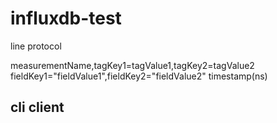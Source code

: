 # influxdb-test

line protocol

measurementName,tagKey1=tagValue1,tagKey2=tagValue2 fieldKey1="fieldValue1",fieldKey2="fieldValue2"  timestamp(ns)

## cli client

